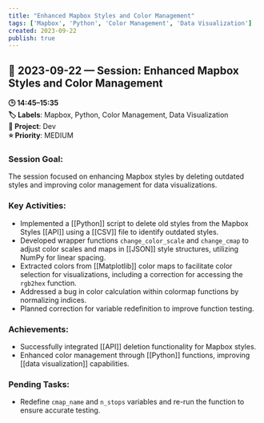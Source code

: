 ```yaml
---
title: "Enhanced Mapbox Styles and Color Management"
tags: ['Mapbox', 'Python', 'Color Management', 'Data Visualization']
created: 2023-09-22
publish: true
---
```


## 📅 2023-09-22 — Session: Enhanced Mapbox Styles and Color Management

**🕒 14:45–15:35**  
**🏷️ Labels**: Mapbox, Python, Color Management, Data Visualization  
**📂 Project**: Dev  
**⭐ Priority**: MEDIUM  


### Session Goal:
The session focused on enhancing Mapbox styles by deleting outdated styles and improving color management for data visualizations.

### Key Activities:
- Implemented a [[Python]] script to delete old styles from the Mapbox Styles [[API]] using a [[CSV]] file to identify outdated styles.
- Developed wrapper functions `change_color_scale` and `change_cmap` to adjust color scales and maps in [[JSON]] style structures, utilizing NumPy for linear spacing.
- Extracted colors from [[Matplotlib]] color maps to facilitate color selection for visualizations, including a correction for accessing the `rgb2hex` function.
- Addressed a bug in color calculation within colormap functions by normalizing indices.
- Planned correction for variable redefinition to improve function testing.

### Achievements:
- Successfully integrated [[API]] deletion functionality for Mapbox styles.
- Enhanced color management through [[Python]] functions, improving [[data visualization]] capabilities.

### Pending Tasks:
- Redefine `cmap_name` and `n_stops` variables and re-run the function to ensure accurate testing.
